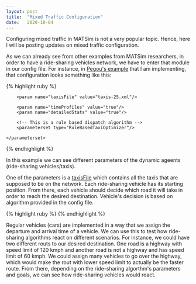 ```yaml
---
layout: post
title:  "Mixed Traffic Configuration"
date:   2020-10-04
---
```


<p class="intro"><span class="dropcap">C</span>onfiguring mixed traffic in MATSim is not a very popular topic. Hence, here I will be posting updates on mixed traffic configuration.</p>

As we can already see from other examples from MATSim researchers, in order to have a ride-sharing vehicles network, we have to enter that module in our config file. For instance, in 
<a href="https://github.com/NikolaAndro/MATSim/blob/master/Pigou's%20Example/scenarios/Pigou_multiModal_2020/mielec_taxi_config_rulebased.xml">Pegou's example</a> that I am 
implementing, that configuration looks something like this:

{% highlight ruby %}
<module name="multiModeTaxi">
	<parameterset type="taxi">
		<param name="destinationKnown" value="false"/>
		<param name="vehicleDiversion" value="false"/>
		<param name="pickupDuration" value="120"/>
		<param name="dropoffDuration" value="60"/>
		<param name="onlineVehicleTracker" value="false"/>

		<param name="taxisFile" value="taxis-25.xml"/>

		<param name="timeProfiles" value="true"/>
		<param name="detailedStats" value="true"/>

		<!-- This is a rule based dispatch algorithm -->
		<parameterset type="RuleBasedTaxiOptimizer"/>

	</parameterset>
</module>
{% endhighlight %}

In this example we can see different parameters of the dynamic ageents (ride-sharing vehicles/taxis). 

One of the parameters is a <a href="https://github.com/NikolaAndro/MATSim/blob/master/Pigou's%20Example/scenarios/Pigou_multiModal_2020/taxis-25.xml">taxisFile</a> 
which contains all the taxis that are supposed to be on the network. Each ride-sharing vehicle has its starting position. From there, each vehicle should decide which road it will
take in order to reach the desired destination. Vehicle's decision is based on algorithm provided in the config file.

{% highlight ruby %}
	<!-- This is a rule based dispatch algorithm -->
	<parameterset type="RuleBasedTaxiOptimizer"/>
{% endhighlight %}

Regular vehicles (cars) are implemented in a way that we assign the departure and arrival time of a vehicle. We can use this to test how ride-sharing algorithms react on different scenarios. For instance, we could have two different routs to our desired destination. One road is a highway with speed limit of 120 kmph and another road is not a highway and has speed limit of 60 kmph. We could assign many vehicles to go over the highway, which would make the rout with lower speed limit to actually be the faster route. From there, depending on the ride-sharing algorthm's parameters and goals, we can see how ride-sharing vehicles would react. 
